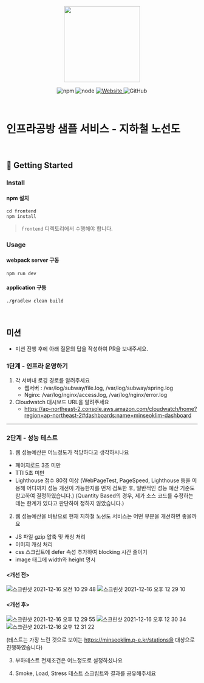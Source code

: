 <p align="center">
    <img width="200px;" src="https://raw.githubusercontent.com/woowacourse/atdd-subway-admin-frontend/master/images/main_logo.png"/>
</p>
<p align="center">
  <img alt="npm" src="https://img.shields.io/badge/npm-%3E%3D%205.5.0-blue">
  <img alt="node" src="https://img.shields.io/badge/node-%3E%3D%209.3.0-blue">
  <a href="https://edu.nextstep.camp/c/R89PYi5H" alt="nextstep atdd">
    <img alt="Website" src="https://img.shields.io/website?url=https%3A%2F%2Fedu.nextstep.camp%2Fc%2FR89PYi5H">
  </a>
  <img alt="GitHub" src="https://img.shields.io/github/license/next-step/atdd-subway-service">
</p>

<br>

# 인프라공방 샘플 서비스 - 지하철 노선도

<br>

## 🚀 Getting Started

### Install
#### npm 설치
```
cd frontend
npm install
```
> `frontend` 디렉토리에서 수행해야 합니다.

### Usage
#### webpack server 구동
```
npm run dev
```
#### application 구동
```
./gradlew clean build
```
<br>

## 미션

* 미션 진행 후에 아래 질문의 답을 작성하여 PR을 보내주세요.

### 1단계 - 인프라 운영하기
1. 각 서버내 로깅 경로를 알려주세요
    - 웹서버 : /var/log/subway/file.log, /var/log/subway/spring.log
    - Nginx: /var/log/nginx/access.log, /var/log/nginx/error.log
2. Cloudwatch 대시보드 URL을 알려주세요
    - https://ap-northeast-2.console.aws.amazon.com/cloudwatch/home?region=ap-northeast-2#dashboards:name=minseoklim-dashboard
---

### 2단계 - 성능 테스트
1. 웹 성능예산은 어느정도가 적당하다고 생각하시나요
- 페이지로드 3초 미만
- TTI 5초 미만
- Lighthouse 점수 80점 이상
(WebPageTest, PageSpeed, Lighthouse 등을 이용해 어디까지 성능 개선이 가능한지를 먼저 검토한 후, 일반적인 성능 예산 기준도 참고하여 결정하였습니다.)
(Quantity Based의 경우, 제가 소스 코드를 수정하는데는 한계가 있다고 판단하여 정하지 않았습니다.)

2. 웹 성능예산을 바탕으로 현재 지하철 노선도 서비스는 어떤 부분을 개선하면 좋을까요
- JS 파일 gzip 압축 및 캐싱 처리
- 이미지 캐싱 처리
- css 스크립트에 defer 속성 추가하여 blocking 시간 줄이기
- image 태그에 width와 height 명시

#### <개선 전>
![스크린샷 2021-12-16 오전 10 29 48](https://user-images.githubusercontent.com/36442984/146302964-05b62fcd-331b-4e0a-ae60-a886dcd15014.png)
![스크린샷 2021-12-16 오후 12 29 10](https://user-images.githubusercontent.com/36442984/146303087-9dae1f66-030d-4714-a348-dc329852823c.png)

#### <개선 후>
![스크린샷 2021-12-16 오후 12 29 55](https://user-images.githubusercontent.com/36442984/146303140-b8d67a1e-41cb-453a-87f8-83814de1380f.png)
![스크린샷 2021-12-16 오후 12 30 34](https://user-images.githubusercontent.com/36442984/146303197-1931a622-84d7-4f04-8afe-95016a75660f.png)
![스크린샷 2021-12-16 오후 12 31 22](https://user-images.githubusercontent.com/36442984/146303264-e3b67961-ab8f-433d-b424-3aa9c4176f3d.png)

(테스트는 가장 느린 것으로 보이는 https://minseoklim.p-e.kr/stations을 대상으로 진행하였습니다)

3. 부하테스트 전제조건은 어느정도로 설정하셨나요

4. Smoke, Load, Stress 테스트 스크립트와 결과를 공유해주세요
